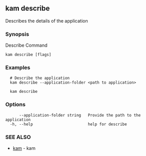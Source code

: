 ## kam describe

Describes the details of the application 

### Synopsis

Describe Command

```
kam describe [flags]
```

### Examples

```
  # Describe the application
  kam describe --application-folder <path to application>
  
  kam describe
```

### Options

```
      --application-folder string   Provide the path to the application
  -h, --help                        help for describe
```

### SEE ALSO

* [kam](kam.md)	 - kam

